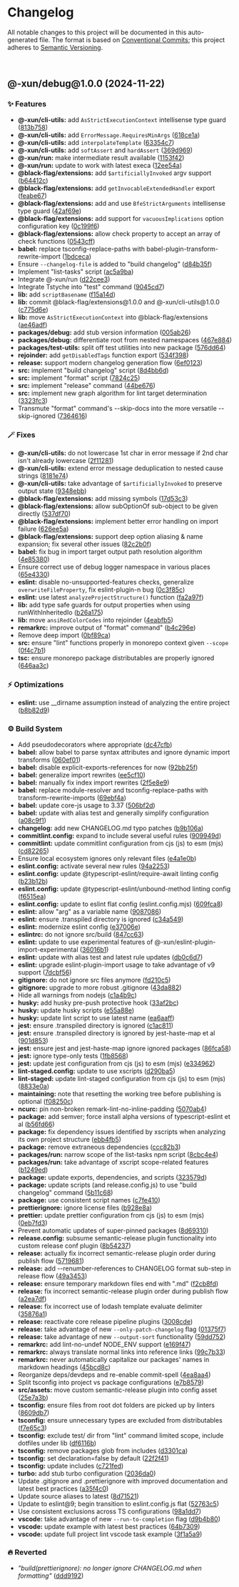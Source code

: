 # Changelog

All notable changes to this project will be documented in this auto-generated
file. The format is based on [Conventional Commits][1];
this project adheres to [Semantic Versioning][2].

<br />

## @-xun/debug\@1.0.0 (2024-11-22)

### ✨ Features

- **@-xun/cli-utils:** add `AsStrictExecutionContext` intellisense type guard ([813b758][3])
- **@-xun/cli-utils:** add `ErrorMessage.RequiresMinArgs` ([618ce1a][4])
- **@-xun/cli-utils:** add `interpolateTemplate` ([63354c7][5])
- **@-xun/cli-utils:** add `softAssert` and `hardAssert` ([369d969][6])
- **@-xun/run:** make intermediate result available ([1153f42][7])
- **@-xun/run:** update to work with latest execa ([12ee54a][8])
- **@black-flag/extensions:** add `$artificiallyInvoked` argv support ([b64412c][9])
- **@black-flag/extensions:** add `getInvocableExtendedHandler` export ([feabe67][10])
- **@black-flag/extensions:** add and use `BfeStrictArguments` intellisense type guard ([42af69e][11])
- **@black-flag/extensions:** add support for `vacuousImplications` option configuration key ([0c199f6][12])
- **@black-flag/extensions:** allow check property to accept an array of check functions ([0543cff][13])
- **babel:** replace tsconfig-replace-paths with babel-plugin-transform-rewrite-import ([1bdceca][14])
- Ensure `--changelog-file` is added to "build changelog" ([d84b35f][15])
- Implement "list-tasks" script ([ac5a9ba][16])
- Integrate @-xun/run ([d22cee3][17])
- Integrate Tstyche into "test" command ([9045cd7][18])
- **lib:** add `scriptBasename` ([f15a14d][19])
- **lib:** commit @black-flag/extensions\@1.0.0 and @-xun/cli-utils\@1.0.0 ([c775d6e][20])
- **lib:** move `AsStrictExecutionContext` into @black-flag/extensions ([ae46adf][21])
- **packages/debug:** add stub version information ([005ab26][22])
- **packages/debug:** differentiate root from nested namespaces ([467e884][23])
- **packages/test-utils:** split off test utilities into new package ([576dd64][24])
- **rejoinder:** add `getDisabledTags` function export ([534f398][25])
- **release:** support modern changelog generation flow ([6ef0123][26])
- **src:** implement "build changelog" script ([8d4bb6d][27])
- **src:** implement "format" script ([7824c25][28])
- **src:** implement "release" command ([44be676][29])
- **src:** implement new graph algorithm for lint target determination ([3323fc3][30])
- Transmute "format" command's --skip-docs into the more versatile --skip-ignored ([7364616][31])

### 🪄 Fixes

- **@-xun/cli-utils:** do not lowercase 1st char in error message if 2nd char isn't already lowercase ([2f11281][32])
- **@-xun/cli-utils:** extend error message deduplication to nested cause strings ([8181e74][33])
- **@-xun/cli-utils:** take advantage of `$artificiallyInvoked` to preserve output state ([9348ebb][34])
- **@black-flag/extensions:** add missing symbols ([17d53c3][35])
- **@black-flag/extensions:** allow subOptionOf sub-object to be given directly ([537df70][36])
- **@black-flag/extensions:** implement better error handling on import failure ([626ee5a][37])
- **@black-flag/extensions:** support deep option aliasing & name expansion; fix several other issues ([82c2b0f][38])
- **babel:** fix bug in import target output path resolution algorithm ([4e85380][39])
- Ensure correct use of debug logger namespace in various places ([65e4330][40])
- **eslint:** disable no-unsupported-features checks, generalize `overwriteFileProperty`, fix eslint-plugin-n bug ([0c3f85c][41])
- **eslint:** use latest `analyzeProjectStructure()` function ([fa2a97f][42])
- **lib:** add type safe guards for output properties when using runWithInheritedIo ([b26a175][43])
- **lib:** move `ansiRedColorCodes` into rejoinder ([4eabfb5][44])
- **remarkrc:** improve output of "format" command" ([b4c296e][45])
- Remove deep import ([0bf89ca][46])
- **src:** ensure "lint" functions properly in monorepo context given `--scope` ([0f4c7b1][47])
- **tsc:** ensure monorepo package distributables are properly ignored ([646aa3c][48])

### ⚡️ Optimizations

- **eslint:** use \_\_dirname assumption instead of analyzing the entire project ([b8b82d9][49])

### ⚙️ Build System

- Add pseudodecorators where appropriate ([dc47cfb][50])
- **babel:** allow babel to parse syntax attributes and ignore dynamic import transforms ([060ef01][51])
- **babel:** disable explicit-exports-references for now ([92bb25f][52])
- **babel:** generalize import rewrites ([ee5cf10][53])
- **babel:** manually fix index import rewrites ([2f5e8e9][54])
- **babel:** replace module-resolver and tsconfig-replace-paths with transform-rewrite-imports ([69ebf4a][55])
- **babel:** update core-js usage to 3.37 ([506bf2d][56])
- **babel:** update with alias test and generally simplify configuration ([a08c9f1][57])
- **changelog:** add new CHANGELOG.md typo patches ([b9b106a][58])
- **commitlint.config:** expand to include several useful rules ([909949d][59])
- **commitlint:** update commitlint configuration from cjs (js) to esm (mjs) ([cd82265][60])
- Ensure local ecosystem ignores only relevant files ([e4a1e0b][61])
- **eslint.config:** activate several new rules ([94a2253][62])
- **eslint.config:** update @typescript-eslint/require-await linting config ([b23b12b][63])
- **eslint.config:** update @typescript-eslint/unbound-method linting config ([f6515ea][64])
- **eslint.config:** update to eslint flat config (eslint.config.mjs) ([609fca8][65])
- **eslint:** allow "arg" as a variable name ([9087086][66])
- **eslint:** ensure .transpiled directory is ignored ([c34a549][67])
- **eslint:** modernize eslint config ([e37006e][68])
- **eslintrc:** do not ignore src/build ([847cc63][69])
- **eslint:** update to use experimental features of @-xun/eslint-plugin-import-experimental ([36016b1][70])
- **eslint:** update with alias test and latest rule updates ([db0c6d7][71])
- **eslint:** upgrade eslint-plugin-import usage to take advantage of v9 support ([7dcbf56][72])
- **gitignore:** do not ignore src files anymore ([fd210c5][73])
- **gitignore:** upgrade to more robust .gitignore ([43da882][74])
- Hide all warnings from nodejs ([c1a4b9c][75])
- **husky:** add husky pre-push protective hook ([33af2bc][76])
- **husky:** update husky scripts ([e55a88e][77])
- **husky:** update lint script to use latest name ([ea6aaff][78])
- **jest:** ensure .transpiled directory is ignored ([c1ac811][79])
- **jest:** ensure .transpiled directory is ignored by jest-haste-map et al ([901d853][80])
- **jest:** ensure jest and jest-haste-map ignore ignored packages ([86fca58][81])
- **jest:** ignore type-only tests ([1fb8568][82])
- **jest:** update jest configuration from cjs (js) to esm (mjs) ([e334962][83])
- **lint-staged.config:** update to use xscripts ([d290ba5][84])
- **lint-staged:** update lint-staged configuration from cjs (js) to esm (mjs) ([8833e0a][85])
- **maintaining:** note that resetting the working tree before publishing is optional ([f08250c][86])
- **ncurc:** pin non-broken remark-lint-no-inline-padding ([5070ab4][87])
- **package:** add semver; force install alpha versions of typescript-eslint et al ([b56fd66][88])
- **package:** fix dependency issues identified by xscripts when analyzing its own project structure ([ebb4fb5][89])
- **package:** remove extraneous dependencies ([ccc82b3][90])
- **packages/run:** narrow scope of the list-tasks npm script ([8cbc4e4][91])
- **packages/run:** take advantage of xscript scope-related features ([b1249ed][92])
- **package:** update exports, dependencies, and scripts ([323579d][93])
- **package:** update scripts (and release.config.js) to use "build changelog" command ([5b11c68][94])
- **package:** use consistent script names ([c7fe410][95])
- **prettierignore:** ignore license files ([b928e8a][96])
- **prettier:** update prettier configuration from cjs (js) to esm (mjs) ([0eb7fd3][97])
- Prevent automatic updates of super-pinned packages ([8d69310][98])
- **release.config:** subsume semantic-release plugin functionality into custom release conf plugin ([8b54237][99])
- **release:** actually fix incorrect semantic-release plugin order during publish flow ([5719681][100])
- **release:** add --renumber-references to CHANGELOG format sub-step in release flow ([49a3453][101])
- **release:** ensure temporary markdown files end with ".md" ([f2cb8fd][102])
- **release:** fix incorrect semantic-release plugin order during publish flow ([a2ea7df][103])
- **release:** fix incorrect use of lodash template evaluate delimiter ([35876a1][104])
- **release:** reactivate core release pipeline plugins ([3008cde][105])
- **release:** take advantage of new `--only-patch-changelog` flag ([01375f7][106])
- **release:** take advantage of new `--output-sort` functionality ([59dd752][107])
- **remarkrc:** add lint-no-undef NODE\_ENV support ([e169f47][108])
- **remarkrc:** always translate normal links into reference links ([99c7b33][109])
- **remarkrc:** never automatically capitalize our packages' names in markdown headings ([45bcd8c][110])
- Reorganize deps/devdeps and re-enable commit-spell ([4ea8aa4][111])
- Split tsconfig into project vs package configurations ([e7b8579][112])
- **src/assets:** move custom semantic-release plugin into config asset ([25e7a3b][113])
- **tsconfig:** ensure files from root dot folders are picked up by linters ([8609db7][114])
- **tsconfig:** ensure unnecessary types are excluded from distributables ([f7e65c3][115])
- **tsconfig:** exclude test/ dir from "lint" command limited scope, include dotfiles under lib ([df6116b][116])
- **tsconfig:** remove packages glob from includes ([d3301ca][117])
- **tsconfig:** set declaration=false by default ([22f2f41][118])
- **tsconfig:** update includes ([c721fed][119])
- **turbo:** add stub turbo configuration ([2036da0][120])
- Update .gitignore and .prettierignore with improved documentation and latest best practices ([a35f4c0][121])
- Update source aliases to latest ([8d71521][122])
- Update to eslint\@9; begin transition to eslint.config.js flat ([52763c5][123])
- Use consistent exclusions across TS configurations ([98a1dd7][124])
- **vscode:** take advantage of new `--run-to-completion` flag ([d9b4b80][125])
- **vscode:** update example with latest best practices ([64b7309][126])
- **vscode:** update full project lint vscode task example ([3f1a5a9][127])

### 🔥 Reverted

- _"build(prettierignore): no longer ignore CHANGELOG.md when formatting"_ ([ddd9192][128])

[1]: https://conventionalcommits.org
[2]: https://semver.org
[3]: https://github.com/Xunnamius/rejoinder/commit/813b7580971553cde14b4f278f31af7353384e85
[4]: https://github.com/Xunnamius/rejoinder/commit/618ce1a1ae9132dbb54dc52c60c96aea17897b82
[5]: https://github.com/Xunnamius/rejoinder/commit/63354c710f8cfe21d274c7083eecd28da66c57c9
[6]: https://github.com/Xunnamius/rejoinder/commit/369d9690614b09b8a2a9efe4321a2786a60e2f20
[7]: https://github.com/Xunnamius/rejoinder/commit/1153f424ae97b339f1ae345269663ddc5d3458d7
[8]: https://github.com/Xunnamius/rejoinder/commit/12ee54a21f0004eb568763507540157371aa06be
[9]: https://github.com/Xunnamius/rejoinder/commit/b64412cd043877da93fa252bad0325bda73ea60c
[10]: https://github.com/Xunnamius/rejoinder/commit/feabe67a00aa2c970c3591110ec871f56626998f
[11]: https://github.com/Xunnamius/rejoinder/commit/42af69ecc8f70e6c55eceeda802bce1752f81bfb
[12]: https://github.com/Xunnamius/rejoinder/commit/0c199f69971688205b1ee027dce36c2bc6ab8a04
[13]: https://github.com/Xunnamius/rejoinder/commit/0543cff5d6e50a688365bf314837b54342106327
[14]: https://github.com/Xunnamius/rejoinder/commit/1bdceca9e23b28bffb12b84013ba95ef54c5ac81
[15]: https://github.com/Xunnamius/rejoinder/commit/d84b35ff2b28040920fb62a405e29f2e54d29d4f
[16]: https://github.com/Xunnamius/rejoinder/commit/ac5a9ba2ac77873619069cecc5a364cd09a74d43
[17]: https://github.com/Xunnamius/rejoinder/commit/d22cee3b292da80ab45e4513bba3b2157fa72245
[18]: https://github.com/Xunnamius/rejoinder/commit/9045cd704121600e07d84839c3e23b407e184f6b
[19]: https://github.com/Xunnamius/rejoinder/commit/f15a14d33b9ccaf514a7f6ed0417cb9f5a42c99d
[20]: https://github.com/Xunnamius/rejoinder/commit/c775d6e3564c8772dde082d6ef243a56da79c586
[21]: https://github.com/Xunnamius/rejoinder/commit/ae46adf477f55440bb18e627ca1674d6d80be7fd
[22]: https://github.com/Xunnamius/rejoinder/commit/005ab26c7be42aeec8a100753ba49f41b0d38550
[23]: https://github.com/Xunnamius/rejoinder/commit/467e88442c58320f1b65e6de3bd5e52c0220132b
[24]: https://github.com/Xunnamius/rejoinder/commit/576dd649da2775841e9a2e985b02e564a2be1caa
[25]: https://github.com/Xunnamius/rejoinder/commit/534f3988d4d436fb8136bf60d56498c7b02941ea
[26]: https://github.com/Xunnamius/rejoinder/commit/6ef0123a0d9d1668ce567cf526e04951a3d25dd1
[27]: https://github.com/Xunnamius/rejoinder/commit/8d4bb6d52de509c2ad8c5c82c8953d51e17c2d85
[28]: https://github.com/Xunnamius/rejoinder/commit/7824c25d1d5db8ab824960b502c41e54a1f9ee03
[29]: https://github.com/Xunnamius/rejoinder/commit/44be676ca04207bd17553941d367abda2325c0ee
[30]: https://github.com/Xunnamius/rejoinder/commit/3323fc3580b663f00518e7ca7bd9f52a7e50b80f
[31]: https://github.com/Xunnamius/rejoinder/commit/7364616ea349761591231a3547bd697ec67ed34b
[32]: https://github.com/Xunnamius/rejoinder/commit/2f11281f9d3c07b1a37440cbdbad51deeea7d503
[33]: https://github.com/Xunnamius/rejoinder/commit/8181e74d4a9020b45fa0182f3f7136b48e4a6721
[34]: https://github.com/Xunnamius/rejoinder/commit/9348ebba5102d85115a9e443c38032661a9fc0ed
[35]: https://github.com/Xunnamius/rejoinder/commit/17d53c3b83fc6ed799b5b2ab1da5feefe4e37018
[36]: https://github.com/Xunnamius/rejoinder/commit/537df70bd21a7b18b1ccc64e83ff6db63440a322
[37]: https://github.com/Xunnamius/rejoinder/commit/626ee5aadb360db6d521683dff0f35269a736fc0
[38]: https://github.com/Xunnamius/rejoinder/commit/82c2b0fd8a9bc35bda01c3f48001032bd3ba66e2
[39]: https://github.com/Xunnamius/rejoinder/commit/4e853808704a86d2f207aaa7cc0b5531cb05ad00
[40]: https://github.com/Xunnamius/rejoinder/commit/65e433056c8e6800d00202fe709d868d7c4713fb
[41]: https://github.com/Xunnamius/rejoinder/commit/0c3f85c0e926cff1645b6a329edcc6304b8ac189
[42]: https://github.com/Xunnamius/rejoinder/commit/fa2a97f118389cdaf4227a07a9bf5a5bc4cc2dfe
[43]: https://github.com/Xunnamius/rejoinder/commit/b26a175f616e9c1fa333a0b8858507439449a32e
[44]: https://github.com/Xunnamius/rejoinder/commit/4eabfb57d1addf0a2e8994c11b59bc122138b8ce
[45]: https://github.com/Xunnamius/rejoinder/commit/b4c296eb75a142ede16da32a997e9999dd8074f3
[46]: https://github.com/Xunnamius/rejoinder/commit/0bf89cad7426062a1d0f1ed6b9e69c1e60c734aa
[47]: https://github.com/Xunnamius/rejoinder/commit/0f4c7b1e678f56ff0cb5112c8858f0da57254d91
[48]: https://github.com/Xunnamius/rejoinder/commit/646aa3cee846f4a6169ae05c91d5b4762e1c290e
[49]: https://github.com/Xunnamius/rejoinder/commit/b8b82d942c478673b10b2d071802c73461c42961
[50]: https://github.com/Xunnamius/rejoinder/commit/dc47cfbbdc869aa2d149924c72bb5414b0f46f07
[51]: https://github.com/Xunnamius/rejoinder/commit/060ef01a19f9a5022dcc855291e04ea6f8013c09
[52]: https://github.com/Xunnamius/rejoinder/commit/92bb25fe5f8022271ae03ee56e18377ad02e392b
[53]: https://github.com/Xunnamius/rejoinder/commit/ee5cf1030a76a5f0b2793d58a9db52d1ebc8a791
[54]: https://github.com/Xunnamius/rejoinder/commit/2f5e8e9fc2a1983f0b259c70f7be957f80c8c3c1
[55]: https://github.com/Xunnamius/rejoinder/commit/69ebf4a549a7ce9848c19c27035d77473f5707a8
[56]: https://github.com/Xunnamius/rejoinder/commit/506bf2dc5317ec891efa5e8eb9ed91235794c9f7
[57]: https://github.com/Xunnamius/rejoinder/commit/a08c9f1fd5448c918aa65f09f1842dc46162fb8a
[58]: https://github.com/Xunnamius/rejoinder/commit/b9b106aff4ff729fb1f8e70efe295ba058a50cfb
[59]: https://github.com/Xunnamius/rejoinder/commit/909949d58e2ddecf4ad606fe0dd9525ec540a8fb
[60]: https://github.com/Xunnamius/rejoinder/commit/cd82265731cd411d9b374c3bbe3c642c93a053fe
[61]: https://github.com/Xunnamius/rejoinder/commit/e4a1e0b3d6a20ae598f5a6feb2cf2b7ba077b6a7
[62]: https://github.com/Xunnamius/rejoinder/commit/94a2253a2888d5d2b34290d7b0180fdee2a2a104
[63]: https://github.com/Xunnamius/rejoinder/commit/b23b12b64b968429652269db3ae710f79c3ce356
[64]: https://github.com/Xunnamius/rejoinder/commit/f6515ea793a72cfd42cb6d3f74675b2ae3a9b2e1
[65]: https://github.com/Xunnamius/rejoinder/commit/609fca8cde508ecdb6c74ff8d1884821afdd5eb3
[66]: https://github.com/Xunnamius/rejoinder/commit/9087086d6944cb6a847f325142753a63be2ca30c
[67]: https://github.com/Xunnamius/rejoinder/commit/c34a5499cb58878fdaa42e83063e1c36a0582e06
[68]: https://github.com/Xunnamius/rejoinder/commit/e37006ee62471c2cf178a89023e34a9b691b7574
[69]: https://github.com/Xunnamius/rejoinder/commit/847cc63e9965c6c970e63d351fe8388ef666a1b6
[70]: https://github.com/Xunnamius/rejoinder/commit/36016b10da47bb5799d3e558831a96eda878c10e
[71]: https://github.com/Xunnamius/rejoinder/commit/db0c6d71e780edd2d6ab295abc136ac3fa3979d7
[72]: https://github.com/Xunnamius/rejoinder/commit/7dcbf56f1d89bddc9ad635e47a6f27a13274e799
[73]: https://github.com/Xunnamius/rejoinder/commit/fd210c55c4aff0ad663381a67b8b591dffc2a49c
[74]: https://github.com/Xunnamius/rejoinder/commit/43da8828df733ab8fd835d1a40c2a2c0c98fdd9b
[75]: https://github.com/Xunnamius/rejoinder/commit/c1a4b9cb21d1c3e6941d6fbd6108edc694c2d4ed
[76]: https://github.com/Xunnamius/rejoinder/commit/33af2bc79370b38bc94633617180bcd283b5a0bf
[77]: https://github.com/Xunnamius/rejoinder/commit/e55a88e728a9c4ccbd38648e85328ab563add014
[78]: https://github.com/Xunnamius/rejoinder/commit/ea6aafff5d49f6acd8cac65b3c92e6cfd940e4b5
[79]: https://github.com/Xunnamius/rejoinder/commit/c1ac811d2d7500a4b665d4d1531b5d51a9da2c19
[80]: https://github.com/Xunnamius/rejoinder/commit/901d85357b06b854b6c37a34ac2b37948376660c
[81]: https://github.com/Xunnamius/rejoinder/commit/86fca5843564773f9e0ec53c454c72109befbec6
[82]: https://github.com/Xunnamius/rejoinder/commit/1fb8568e874687f25f13bcd31db7e94a8eb43282
[83]: https://github.com/Xunnamius/rejoinder/commit/e334962ae950f510b35d09bb5d6ed6326a586de0
[84]: https://github.com/Xunnamius/rejoinder/commit/d290ba57054479eb873d3cdc785db602432fca09
[85]: https://github.com/Xunnamius/rejoinder/commit/8833e0a06f0733e89b4496719aa8b71050783339
[86]: https://github.com/Xunnamius/rejoinder/commit/f08250c17077cff70cdf722d2e9c3b16d3841ebf
[87]: https://github.com/Xunnamius/rejoinder/commit/5070ab49e00314a91a6c87aa1715846939531023
[88]: https://github.com/Xunnamius/rejoinder/commit/b56fd666cfcccbc7d941df7afb6fcfc74ec0ae56
[89]: https://github.com/Xunnamius/rejoinder/commit/ebb4fb597a47fa0d748735e3b0a2832434b7a637
[90]: https://github.com/Xunnamius/rejoinder/commit/ccc82b396baeb2445174d0c8b9da97522cb66066
[91]: https://github.com/Xunnamius/rejoinder/commit/8cbc4e40c61d48b61ab4ee2c34f679f6cd2ed0ab
[92]: https://github.com/Xunnamius/rejoinder/commit/b1249edd6124c7f86bc60288861d61854e30ff3d
[93]: https://github.com/Xunnamius/rejoinder/commit/323579d026f46d2d0f70aa44440543eecbc7b4e2
[94]: https://github.com/Xunnamius/rejoinder/commit/5b11c68aebc8099007ffcf50444707165939e061
[95]: https://github.com/Xunnamius/rejoinder/commit/c7fe4109820fb109db7a0ea07985089d1b488535
[96]: https://github.com/Xunnamius/rejoinder/commit/b928e8a92064bcc4a0ef17b45eb6af40654208f2
[97]: https://github.com/Xunnamius/rejoinder/commit/0eb7fd3b75fe765781b5ca482abbd38e3b0a1a65
[98]: https://github.com/Xunnamius/rejoinder/commit/8d69310b68b2362d815e1e1e1d76d5688d6b46ff
[99]: https://github.com/Xunnamius/rejoinder/commit/8b54237af01ef168984d9b306063e60e7914c936
[100]: https://github.com/Xunnamius/rejoinder/commit/571968164a4defe8eefdb81341cd7a0664079a66
[101]: https://github.com/Xunnamius/rejoinder/commit/49a3453b25941eecf6a498aa1462aed83f71eaa1
[102]: https://github.com/Xunnamius/rejoinder/commit/f2cb8fd3a8ad8a0ea642b34a1cca9159bb51b101
[103]: https://github.com/Xunnamius/rejoinder/commit/a2ea7df939d4f1e11e3904c653f35f87abe65651
[104]: https://github.com/Xunnamius/rejoinder/commit/35876a1903ae9180624905e176f7c4b2e1d870a1
[105]: https://github.com/Xunnamius/rejoinder/commit/3008cde37d490c51b2c1ab549ad4faa847d8266d
[106]: https://github.com/Xunnamius/rejoinder/commit/01375f77f74bfaf0b38de5bdd30d162461aa6106
[107]: https://github.com/Xunnamius/rejoinder/commit/59dd7523276ab48868124e8f76f06784bc59f794
[108]: https://github.com/Xunnamius/rejoinder/commit/e169f47888b112eda08cb8518b69ba3bfd9f2b26
[109]: https://github.com/Xunnamius/rejoinder/commit/99c7b3396ff73868208060410f7430538f6d48d6
[110]: https://github.com/Xunnamius/rejoinder/commit/45bcd8c56f38ccbc330b4088c6f8a5812714611a
[111]: https://github.com/Xunnamius/rejoinder/commit/4ea8aa453186568651849102a2ade4df2f6c5cee
[112]: https://github.com/Xunnamius/rejoinder/commit/e7b857926d572780c951aa1161133186d2cf1784
[113]: https://github.com/Xunnamius/rejoinder/commit/25e7a3b93bd0cfd32df2aaaa83ee055bc7ba1c92
[114]: https://github.com/Xunnamius/rejoinder/commit/8609db712c80439ee26966b638b8d6a9cb6e0d59
[115]: https://github.com/Xunnamius/rejoinder/commit/f7e65c34cd7088fa866530b60de4db3d1f77453c
[116]: https://github.com/Xunnamius/rejoinder/commit/df6116b1c5ad4c0f7c3152cc254d943a7b9e67e7
[117]: https://github.com/Xunnamius/rejoinder/commit/d3301ca5284ba96b750be48f12ecd3c821d27654
[118]: https://github.com/Xunnamius/rejoinder/commit/22f2f41be642d3d94fc4e5a50014a61ab68c50b4
[119]: https://github.com/Xunnamius/rejoinder/commit/c721fed5363109fddbf7c8e5e7dc98c33e023e38
[120]: https://github.com/Xunnamius/rejoinder/commit/2036da0350a573c7ae9179d6cdd794e91935c9ae
[121]: https://github.com/Xunnamius/rejoinder/commit/a35f4c0e581dff4a7667277284052a7fa71b672e
[122]: https://github.com/Xunnamius/rejoinder/commit/8d7152112e4927f566e048c6b0be7dfce4a6c430
[123]: https://github.com/Xunnamius/rejoinder/commit/52763c5b795e9ee0485e9a20a4cb5264eae0ef3c
[124]: https://github.com/Xunnamius/rejoinder/commit/98a1dd7eacac964a7fbab47ded92c33173383f11
[125]: https://github.com/Xunnamius/rejoinder/commit/d9b4b80db15e6104a2a3ab7325996a08a350ea6d
[126]: https://github.com/Xunnamius/rejoinder/commit/64b7309fcb28c1214f1edcc8319960c1c94f72b0
[127]: https://github.com/Xunnamius/rejoinder/commit/3f1a5a9a6c7ce7cd8aba5c521fb95c6beed3394e
[128]: https://github.com/Xunnamius/rejoinder/commit/ddd9192c05110fca3ae0d93bac276426932269ef

